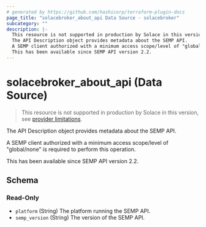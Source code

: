 ```yaml
---
# generated by https://github.com/hashicorp/terraform-plugin-docs
page_title: "solacebroker_about_api Data Source - solacebroker"
subcategory: ""
description: |-
  This resource is not supported in production by Solace in this version, see provider limitations.
  The API Description object provides metadata about the SEMP API.
  A SEMP client authorized with a minimum access scope/level of "global/none" is required to perform this operation.
  This has been available since SEMP API version 2.2.
---
```


# solacebroker_about_api (Data Source)

> This resource is not supported in production by Solace in this version, see [provider limitations](https://registry.terraform.io/providers/SolaceProducts/solacebroker/latest/docs#limitations).

The API Description object provides metadata about the SEMP API.



A SEMP client authorized with a minimum access scope/level of "global/none" is required to perform this operation.

This has been available since SEMP API version 2.2.



<!-- schema generated by tfplugindocs -->
## Schema

### Read-Only

- `platform` (String) The platform running the SEMP API.
- `semp_version` (String) The version of the SEMP API.
